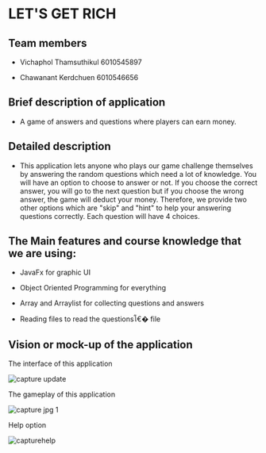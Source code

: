 # LET'S GET RICH

## Team members
- Vichaphol Thamsuthikul		6010545897

- Chawanant Kerdchuen		6010546656

## Brief description of application
- A game of answers and questions where players can earn money.

## Detailed description
- This application lets anyone who plays our game challenge themselves by answering the random questions which need a lot of knowledge. You will have an option to choose to answer or not. If you choose the correct answer, you will go to the next question but if you choose the wrong answer, the game will deduct your money. Therefore, we provide two other options which are "skip" and "hint" to help your answering questions correctly. Each question will have 4 choices.

## The Main features and course knowledge that we are using:
- JavaFx for graphic UI

- Object Oriented Programming for everything

- Array and Arraylist for collecting questions and answers

- Reading files to read the questionsโ€� file

## Vision or mock-up of the application

The interface of this application

![capture update](https://user-images.githubusercontent.com/32285706/33299652-2c803e2e-d41f-11e7-87d5-a630c2500161.JPG)

The gameplay of this application

![capture jpg 1](https://user-images.githubusercontent.com/32285706/32793857-b84f7932-c999-11e7-8fd7-c94fe62fcffd.JPG)

Help option 

![capturehelp](https://user-images.githubusercontent.com/32285706/33299663-396b3a58-d41f-11e7-9049-670dc0dacbd1.JPG)



